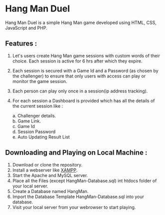 # Hang Man Duel

  Hang Man Duel is a simple Hang Man game developed using HTML, CSS, JavaScript and PHP.

## Features :

1. Let's users create Hang Man game sessions with custom words of their choice. Each session is active for 6 hrs after which they expire.
2. Each session is secured with a Game Id and a Password (as chosen by the challenger) to ensure that only users with access can play or monitor the game session.
3. Each person can play only once in a session(ip address tracking).
4. For each session a Dashboard is provided which has all the details of the current session like : 

      a. Challenger details.  
      b. Game Link.  
      c. Game Id  
      d. Session Password  
      e. Auto Updating Result List   
    
## Downloading and Playing on Local Machine :

  1. Download or clone the repository.
  2. Install a webserver like [XAMPP](https://www.apachefriends.org/download.html).
  3. Start the Apache and MySQL server.
  4. Place all the Files (except HangMan-Database.sql) int htdocs folder of your local server.
  5. Create a Database named HangMan.
  6. Import the Database Template HangMan-Database.sql into your database.
  7. Visit your local server from your webrowser to start playing.
